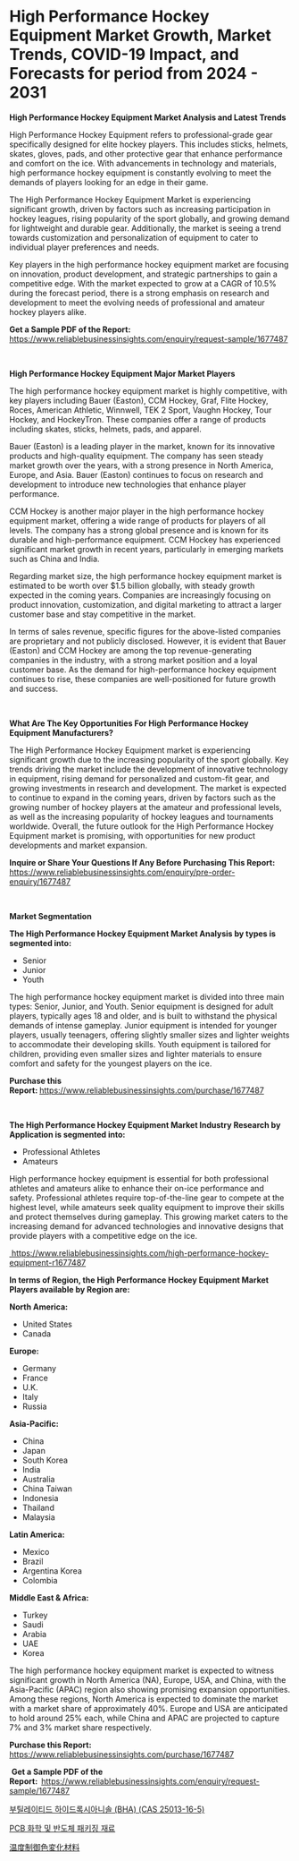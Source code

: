 <p><h1>High Performance Hockey Equipment Market Growth, Market Trends, COVID-19 Impact, and Forecasts for period from 2024 - 2031</h1></p><p><strong>High Performance Hockey Equipment Market Analysis and Latest Trends</strong></p>
<p><p>High Performance Hockey Equipment refers to professional-grade gear specifically designed for elite hockey players. This includes sticks, helmets, skates, gloves, pads, and other protective gear that enhance performance and comfort on the ice. With advancements in technology and materials, high performance hockey equipment is constantly evolving to meet the demands of players looking for an edge in their game.</p><p>The High Performance Hockey Equipment Market is experiencing significant growth, driven by factors such as increasing participation in hockey leagues, rising popularity of the sport globally, and growing demand for lightweight and durable gear. Additionally, the market is seeing a trend towards customization and personalization of equipment to cater to individual player preferences and needs.</p><p>Key players in the high performance hockey equipment market are focusing on innovation, product development, and strategic partnerships to gain a competitive edge. With the market expected to grow at a CAGR of 10.5% during the forecast period, there is a strong emphasis on research and development to meet the evolving needs of professional and amateur hockey players alike.</p></p>
<p><strong>Get a Sample PDF of the Report:&nbsp;</strong> <a href="https://www.reliablebusinessinsights.com/enquiry/request-sample/1677487">https://www.reliablebusinessinsights.com/enquiry/request-sample/1677487</a></p>
<p>&nbsp;</p>
<p><strong>High Performance Hockey Equipment Major Market Players</strong></p>
<p><p>The high performance hockey equipment market is highly competitive, with key players including Bauer (Easton), CCM Hockey, Graf, Flite Hockey, Roces, American Athletic, Winnwell, TEK 2 Sport, Vaughn Hockey, Tour Hockey, and HockeyTron. These companies offer a range of products including skates, sticks, helmets, pads, and apparel.</p><p>Bauer (Easton) is a leading player in the market, known for its innovative products and high-quality equipment. The company has seen steady market growth over the years, with a strong presence in North America, Europe, and Asia. Bauer (Easton) continues to focus on research and development to introduce new technologies that enhance player performance.</p><p>CCM Hockey is another major player in the high performance hockey equipment market, offering a wide range of products for players of all levels. The company has a strong global presence and is known for its durable and high-performance equipment. CCM Hockey has experienced significant market growth in recent years, particularly in emerging markets such as China and India.</p><p>Regarding market size, the high performance hockey equipment market is estimated to be worth over $1.5 billion globally, with steady growth expected in the coming years. Companies are increasingly focusing on product innovation, customization, and digital marketing to attract a larger customer base and stay competitive in the market.</p><p>In terms of sales revenue, specific figures for the above-listed companies are proprietary and not publicly disclosed. However, it is evident that Bauer (Easton) and CCM Hockey are among the top revenue-generating companies in the industry, with a strong market position and a loyal customer base. As the demand for high-performance hockey equipment continues to rise, these companies are well-positioned for future growth and success.</p></p>
<p>&nbsp;</p>
<p><strong>What Are The Key Opportunities For High Performance Hockey Equipment Manufacturers?</strong></p>
<p><p>The High Performance Hockey Equipment market is experiencing significant growth due to the increasing popularity of the sport globally. Key trends driving the market include the development of innovative technology in equipment, rising demand for personalized and custom-fit gear, and growing investments in research and development. The market is expected to continue to expand in the coming years, driven by factors such as the growing number of hockey players at the amateur and professional levels, as well as the increasing popularity of hockey leagues and tournaments worldwide. Overall, the future outlook for the High Performance Hockey Equipment market is promising, with opportunities for new product developments and market expansion.</p></p>
<p><strong>Inquire or Share Your Questions If Any Before Purchasing This Report:</strong> <a href="https://www.reliablebusinessinsights.com/enquiry/pre-order-enquiry/1677487">https://www.reliablebusinessinsights.com/enquiry/pre-order-enquiry/1677487</a></p>
<p>&nbsp;</p>
<p><strong>Market Segmentation</strong></p>
<p><strong>The High Performance Hockey Equipment Market Analysis by types is segmented into:</strong></p>
<p><ul><li>Senior</li><li>Junior</li><li>Youth</li></ul></p>
<p><p>The high performance hockey equipment market is divided into three main types: Senior, Junior, and Youth. Senior equipment is designed for adult players, typically ages 18 and older, and is built to withstand the physical demands of intense gameplay. Junior equipment is intended for younger players, usually teenagers, offering slightly smaller sizes and lighter weights to accommodate their developing skills. Youth equipment is tailored for children, providing even smaller sizes and lighter materials to ensure comfort and safety for the youngest players on the ice.</p></p>
<p><strong>Purchase this Report:&nbsp;</strong><a href="https://www.reliablebusinessinsights.com/purchase/1677487">https://www.reliablebusinessinsights.com/purchase/1677487</a></p>
<p>&nbsp;</p>
<p><strong>The High Performance Hockey Equipment Market Industry Research by Application is segmented into:</strong></p>
<p><ul><li>Professional Athletes</li><li>Amateurs</li></ul></p>
<p><p>High performance hockey equipment is essential for both professional athletes and amateurs alike to enhance their on-ice performance and safety. Professional athletes require top-of-the-line gear to compete at the highest level, while amateurs seek quality equipment to improve their skills and protect themselves during gameplay. This growing market caters to the increasing demand for advanced technologies and innovative designs that provide players with a competitive edge on the ice.</p></p>
<p><a href="https://www.reliablebusinessinsights.com/high-performance-hockey-equipment-r1677487">&nbsp;https://www.reliablebusinessinsights.com/high-performance-hockey-equipment-r1677487</a></p>
<p><strong>In terms of Region, the High Performance Hockey Equipment Market Players available by Region are:</strong></p>
<p>
    <p> <strong> North America: </strong>
        <ul>
            <li>United States</li>
            <li>Canada</li>
        </ul>
        </p> 
    <p> <strong> Europe: </strong>
        <ul>
            <li>Germany</li>
            <li>France</li>
            <li>U.K.</li>
            <li>Italy</li>
            <li>Russia</li>
        </ul>
        </p> 
    <p> <strong> Asia-Pacific: </strong>
        <ul>
            <li>China</li>
            <li>Japan</li>
            <li>South Korea</li>
            <li>India</li>
            <li>Australia</li>
            <li>China Taiwan</li>
            <li>Indonesia</li>
            <li>Thailand</li>
            <li>Malaysia</li>
        </ul>
        </p> 
    <p> <strong> Latin America: </strong>
        <ul>
            <li>Mexico</li>
            <li>Brazil</li>
            <li>Argentina Korea</li>
            <li>Colombia</li>
        </ul>
        </p> 
    <p> <strong> Middle East & Africa: </strong>
        <ul>
            <li>Turkey</li>
            <li>Saudi</li>
            <li>Arabia</li>
            <li>UAE</li>
            <li>Korea</li>
        </ul>
    </p>
    </p>
<p><p>The high performance hockey equipment market is expected to witness significant growth in North America (NA), Europe, USA, and China, with the Asia-Pacific (APAC) region also showing promising expansion opportunities. Among these regions, North America is expected to dominate the market with a market share of approximately 40%. Europe and USA are anticipated to hold around 25% each, while China and APAC are projected to capture 7% and 3% market share respectively.</p></p>
<p><strong>Purchase this Report: </strong><a href="https://www.reliablebusinessinsights.com/purchase/1677487">https://www.reliablebusinessinsights.com/purchase/1677487</a></p>
<p>&nbsp;<strong>Get a Sample PDF of the Report:&nbsp;&nbsp;</strong><a href="https://www.reliablebusinessinsights.com/enquiry/request-sample/1677487">https://www.reliablebusinessinsights.com/enquiry/request-sample/1677487</a></p>
<p><strong></strong></p>
<p><p><a href="https://github.com/trmesnao7959541/Market-Research-Report-List-2/blob/main/2567577102227.md">부틸레이티드 하이드록시아니솔 (BHA) (CAS 25013-16-5)</a></p><p><a href="https://medium.com/@bud567768/pcb-%ED%99%94%ED%95%99%EB%AC%BC%EC%A7%88%EA%B3%BC-%EB%B0%98%EB%8F%84%EC%B2%B4-%ED%8C%A8%ED%82%A4%EC%A7%95-%EC%86%8C%EC%9E%AC-%EC%8B%9C%EC%9E%A5-%EB%B6%84%EC%84%9D-%EA%B8%80%EB%A1%9C%EB%B2%8C-%EC%82%B0%EC%97%85-%EC%A0%84%EB%A7%9D-%EB%B0%8F-%EC%98%88%EC%B8%A1-2024%EB%85%84%EB%B6%80%ED%84%B0-2031%EB%85%84-ca5788a80f32">PCB 화학 및 반도체 패키징 재료</a></p><p><a href="https://medium.com/@matteills7854/%E6%B8%A9%E5%BA%A6%E5%88%B6%E5%BE%A1%E8%89%B2%E5%A4%89%E5%8C%96%E6%9D%90%E6%96%99%E5%B8%82%E5%A0%B4%E3%81%AF-%E5%B8%82%E5%A0%B4%E3%82%B7%E3%82%A7%E3%82%A2-%E3%82%B5%E3%82%A4%E3%82%BA-2031%E5%B9%B4%E3%81%BE%E3%81%A7%E3%81%AE%E4%BA%88%E6%B8%AC%E3%81%AB%E7%84%A6%E7%82%B9%E3%82%92%E5%BD%93%E3%81%A6%E3%81%A6%E3%81%84%E3%81%BE%E3%81%99-ed505d9aa15b">温度制御色変化材料</a></p></p>